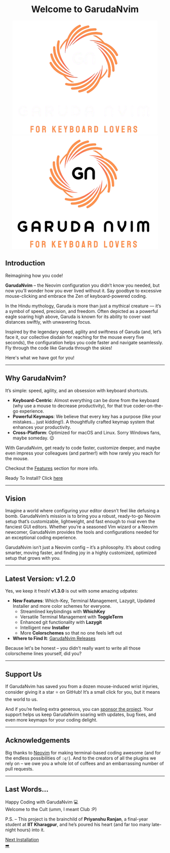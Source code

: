 <div align="center">
  <h1>
    <span class="mh-color h-font">Welcome to GarudaNvim</span>
  </h1>    
  <img
    id="garuda-logo-dark"
    class="garuda-logo"
    alt="GarudaNvim Logo Dark"
    src="assets/images/GN_Dark.png#only-dark"
  >
  <img
    id="garuda-logo-light"
    class="garuda-logo"
    alt="GarudaNvim Logo Light"
    src="assets/images/GN_Light.png#only-light"
  >
</div>

## <span class="sh-font msh-color">Introduction</span>

Reimagining how you code!

**GarudaNvim** – the Neovim configuration you didn’t know you needed, but now you’ll wonder how you ever lived without it. Say goodbye to excessive mouse-clicking and embrace the Zen of keyboard-powered coding.

In the Hindu mythology, Garuda is more than just a mythical creature — it’s a symbol of speed, precision, and freedom. Often depicted as a powerful eagle soaring high above, Garuda is known for its ability to cover vast distances swiftly, with unwavering focus.

Inspired by the legendary speed, agility and swiftness of Garuda (and, let’s face it, our collective disdain for reaching for the mouse every five seconds), the configuration helps you code faster and navigate seamlessly.</br>
Fly through the code like Garuda through the skies!

Here's what we have got for you!

---

## <span class="sh-font msh-color">Why GarudaNvim?</span>

It’s simple: speed, agility, and an obsession with keyboard shortcuts.

- **Keyboard-Centric**: Almost everything can be done from the keyboard (why use a mouse to decrease productivity), for that true coder-on-the-go experience.
- **Powerful Keymaps**: We believe that every key has a purpose (like your mistakes… just kidding!). A thoughtfully crafted keymap system that enhances your productivity.
- **Cross-Platform**: Optimized for macOS and Linux. Sorry Windows fans, maybe someday. 😉

With GarudaNvim, get ready to code faster, customize deeper, and maybe even impress your colleagues (and partner!) with how rarely you reach for the mouse.

Checkout the [Features](features.md) section for more info.

Ready To Install? Click [here](installation.md)

---

## <span class="sh-font msh-color">Vision</span>

Imagine a world where configuring your editor doesn’t feel like defusing a bomb. GarudaNvim’s mission is to bring you a robust, ready-to-go Neovim setup that’s customizable, lightweight, and fast enough to rival even the fanciest GUI editors. Whether you’re a seasoned Vim wizard or a Neovim newcomer, GarudaNvim provides the tools and configurations needed for an exceptional coding experience.

GarudaNvim isn’t just a Neovim config – it’s a philosophy. It’s about coding smarter, moving faster, and finding joy in a highly customized, optimized setup that grows with you.

---

## <span class="sh-font msh-color">Latest Version: v1.2.0</span>

Yes, we keep it fresh! **v1.3.0** is out with some amazing udpates:

- **New Features**: Which-Key, Terminal Management, Lazygit, Updated Installer and more color schemes for everyone.
    - Streamlined keybindings with **WhichKey**
    - Versatile Terminal Management with **ToggleTerm**
    - Enhanced git functionality with **Lazygit**
    - Intelligent new **Installer**
    - More **Colorschemes** so that no one feels left out
- **Where to Find It**: [GarudaNvim Releases](https://github.com/GarudaNvim/GarudaNvim/releases/tag/v1.3.0)

Because let's be honest – you didn’t really want to write all those colorscheme lines yourself, did you?

---

## <span class="sh-font msh-color">Support Us</span>

If GarudaNvim has saved you from a dozen mouse-induced wrist injuries, consider giving it a star ⭐ on GitHub! It’s a small click for you, but it means the world to us.

And if you’re feeling extra generous, you can [sponsor the project](https://github.com/sponsors/prrockzed). Your support helps us keep GarudaNvim soaring with updates, bug fixes, and even more keymaps for your coding delight.

---

## <span class="sh-font msh-color">Acknowledgements</span>

Big thanks to [Neovim](https://github.com/neovim/neovim) for making terminal-based coding awesome (and for the endless possibilities of `:q!`). And to the creators of all the plugins we rely on – we owe you a whole lot of coffees and an embarrassing number of pull requests.

---

## <span class="sh-font msh-color">Last Words...</span>

Happy Coding with GarudaNvim 💻 </br>
Welcome to the Cult (umm, I meant Club :P)

P.S. – This project is the brainchild of **Priyanshu Ranjan**, a final-year student at **IIT Kharagpur**, and he’s poured his heart (and far too many late-night hours) into it.

<div class="navigation index">
    <a href="/installation" class="nav-link">
        <div class="nav-content">
            <div class="nav-text right">
                <span class="label">Next</span>
                <span class="page-name">Installation</span>
            </div>
            <span class="arrow">➡️</span>
        </div>
    </a>
</div>
